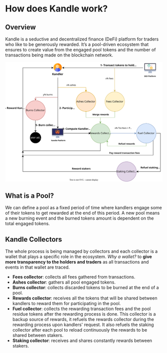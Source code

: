 # How does Kandle work?

## Overview
Kandle is a seductive and decentralized finance (DeFi) platform for traders who like to be generously rewarded.
 It’s a pool-driven ecosystem that ensures to create value from the engaged pool tokens and the number of transactions being made on the blockchain network.

![Kandle Eco System](/assets/images/kandle_ecosystem.svg "Kandle Eco System")

## What is a Pool?
We can define a pool as a fixed period of time where kandlers engage some of their tokens to get rewarded at the
end of this period. A new pool means a new burning event and the burned tokens amount is dependent on the total
engaged tokens.

## Kandle Collectors

The whole process is being managed by collectors and each collector is a wallet that plays a specific role in the
ecosystem. *Why a wallet?* to **give more transparency to the holders and traders** as all transactions and events in that
wallet are traced.

- **Fees collector**: collects all fees gathered from transactions.
- **Ashes collector**:  gathers all pool engaged tokens.
- **Burns collector**: collects discarded tokens to be burned at the end of a pool.
- **Rewards collector**: receives all the tokens that will be shared between kandlers to reward them for participating
in the pool.
- **Fuel collector**: collects the rewarding transaction fees and the pool residue tokens after the rewarding process is done.
This collector is a backup source of rewards, it refuels the rewards collector during the rewarding process upon
kandlers' request. It also refuels the staking collector after each pool to reload continuously the rewards to be shared
between stakers.
- **Staking collector**: receives and shares constantly rewards between stakers.